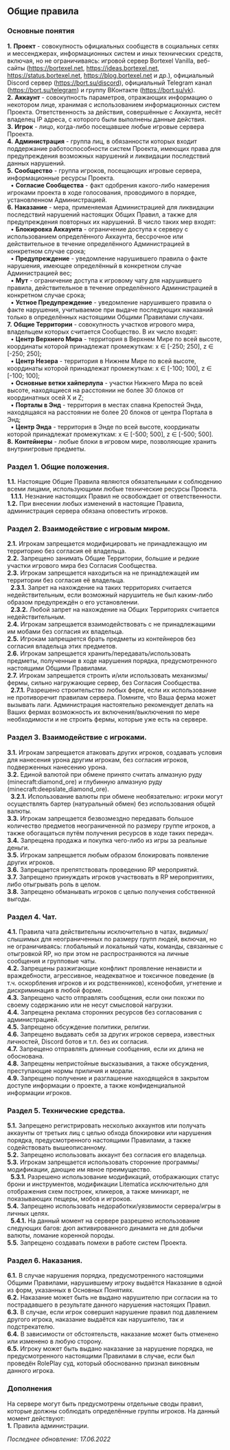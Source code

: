 ## Общие правила
### Основные понятия
**1.** **Проект** - совокупность официальных сообществ в социальных сетях и мессенджерах, информационных систем и иных технических средств, включая, но не ограничиваясь: игровой сервер Bortexel Vanilla, веб-сайты (https://bortexel.net, https://ideas.bortexel.net, https://status.bortexel.net, https://blog.bortexel.net и др.), официальный Discord сервер (https://bort.su/discord), официальный Telegram канал (https://bort.su/telegram) и группу ВКонтакте (https://bort.su/vk).  
**2.** **Аккаунт** - совокупность параметров, отражающих информацию о некотором лице, хранимая с использованием информационных систем Проекта. Ответственность за действия, совершённые с Аккаунта, несёт владелец IP адреса, с которого были выполнены данные действия.  
**3.** **Игрок** - лицо, когда-либо посещавшее любые игровые сервера Проекта.  
**4.** **Администрация** - группа лиц, в обязанности которых входит поддержание работоспособности систем Проекта, имеющих права для предупреждения возможных нарушений и ликвидации последствий данных нарушений.  
**5.** **Сообщество** - группа игроков, посещающих игровые сервера, информационные ресурсы Проекта.  
&nbsp; • **Согласие Сообщества** - факт одобрения какого-либо намерения игроками проекта в ходе голосования, проводимого в порядке, установленном Администрацией.  
**6.** **Наказание** - мера, применяемая Администрацией для ликвидации последствий нарушений настоящих Общих Правил, а также для предупреждения повторных их нарушений. В число таких мер входят:  
&nbsp; • **Блокировка Аккаунта** - ограничение доступа к серверу с использованием определённого Аккаунта, бессрочное или действительное в течение определённого Администрацией в конкретном случае срока;  
&nbsp; • **Предупреждение** - уведомление нарушившего правила о факте нарушения, имеющее определённый в конкретном случае Администрацией вес;  
&nbsp; • **Мут** - ограничение доступа к игровому чату для нарушившего правила, действительное в течение определённого Администрацией в конкретном случае срока;  
&nbsp; • **Устное Предупреждение** - уведомление нарушившего правила о факте нарушения, учитываемое при выдаче последующих наказаний только в определённых настоящими Общими Правилами случаях.  
**7.** **Общие Территории** - совокупность участков игрового мира, владельцем которых считается Сообщество. В их число входят:  
&nbsp; • **Центр Верхнего Мира** - территория в Верхнем Мире по всей высоте, координаты которой принадлежат промежуткам: x ∈ [-250; 250], z ∈ [-250; 250];  
&nbsp; • **Центр Незера** - территория в Нижнем Мире по всей высоте, координаты которой принадлежат промежуткам: x ∈ [-100; 100], z ∈ [-100; 100];  
&nbsp; • **Основные ветки хайперлупа** - участки Нижнего Мира по всей высоте, находящиеся на расстоянии не более 30 блоков от координатных осей X и Z;  
&nbsp; • **Порталы в Энд** - территория в местах спавна Крепостей Энда, находящаяся на расстоянии не более 20 блоков от центра Портала в Энд;  
&nbsp; • **Центр Энда** - территория в Энде по всей высоте, координаты которой принадлежат промежуткам: x ∈ [-500; 500], z ∈ [-500; 500].  
**8.** **Контейнеры** - любые блоки в игровом мире, позволяющие хранить внутриигровые предметы.  
  
### Раздел 1. Общие положения.
**1.1.** Настоящие Общие Правила являются обязательными к соблюдению всеми лицами, использующими любые технические ресурсы Проекта.  
&nbsp; **1.1.1.** Незнание настоящих Правил не освобождает от ответственности.  
**1.2.** При внесении любых изменений в настоящие Правила, администрация сервера обязана оповестить игроков.  
  
### Раздел 2. Взаимодействие с игровым миром.
**2.1.** Игрокам запрещается модифицировать не принадлежащую им территорию без согласия её владельца.  
**2.2.** Запрещено занимать Общие Территории, большие и редкие участки игрового мира без Согласия Сообщества.  
**2.3.** Игрокам запрещается находиться на не принадлежащей им территории без согласия её владельца.  
&nbsp; **2.3.1.** Запрет на нахождение на таких территориях считается недействительным, если возможный нарушитель не был каким-либо образом предупреждён о его установлении.  
&nbsp; **2.3.2.** Любой запрет на нахождение на Общих Территориях считается недействительным.  
**2.4.** Игрокам запрещается взаимодействовать с не принадлежащими им мобами без согласия их владельца.  
**2.5.** Игрокам запрещается брать предметы из контейнеров без согласия владельца этих предметов.  
**2.6.** Игрокам запрещается хранить/передавать/использовать предметы, полученные в ходе нарушения порядка, предусмотренного настоящими Общими Правилами.  
**2.7.** Игрокам запрещается строить и/или использовать механизмы/фермы, сильно нагружающие сервер, без Согласия Сообщества.  
&nbsp; **2.7.1.** Разрешено строительство любых ферм, если их использование не противоречит правилам сервера. Помните, что Ваша ферма может вызывать лаги. Администрация настоятельно рекомендует делать на Ваших фермах возможность их включения/выключения по мере необходимости и не строить фермы, которые уже есть на сервере.  
  
### Раздел 3. Взаимодействие с игроками.
**3.1.** Игрокам запрещается атаковать других игроков, создавать условия для нанесения урона другим игрокам, без согласия игроков, подверженных нанесению урона.  
**3.2.** Единой валютой при обмене принято считать алмазную руду (minecraft:diamond_ore) и глубинную алмазную руду (minecraft:deepslate_diamond_ore).  
&nbsp; **3.2.1.** Использование валюты при обмене необязательно: игроки могут осуществлять бартер (натуральный обмен) без использования общей валюты.  
**3.3.** Игрокам запрещается безвозмездно передавать большое количество предметов неограниченной по размеру группе игроков, а также обогащаться путём получения ресурсов в ходе таких передач.  
**3.4.** Запрещена продажа и покупка чего-либо из игры за реальные деньги.  
**3.5.** Игрокам запрещается любым образом блокировать появление других игроков.  
**3.6.** Запрещается препятствовать проведению RP мероприятий.  
**3.7.** Запрещено принуждать игроков участвовать в RP мероприятиях, либо отыгрывать роль в целом.  
**3.8.** Запрещено обманывать игроков с целью получения собственной выгоды.  
  
### Раздел 4. Чат.
**4.1.** Правила чата действительны исключительно в чатах, видимых/слышимых для неограниченных по размеру групп людей, включая, но не ограничиваясь: глобальный и локальный чаты, команды, связанные с отыгровкой RP, но при этом не распространяются на личные сообщения и групповые чаты.  
**4.2.** Запрещены разжигающие конфликт проявление ненависти и враждебности, агрессивное, неадекватное и токсичное поведение (в т.ч. оскорбления игроков и их родственников), ксенофобия, угнетение и дискриминация в любой форме.  
**4.3.** Запрещено часто отправлять сообщения, если они похожи по своему содержанию или не несут смысловой нагрузки.  
**4.4.** Запрещена реклама сторонних ресурсов без согласования с администрацией.  
**4.5.** Запрещено обсуждение политики, религии.  
**4.6.** Запрещено выдавать себя за других игроков сервера, известных личностей, Discord ботов и т.п. без их согласия.  
**4.7.** Запрещено отправлять длинные сообщения, если их длина не обоснована.  
**4.8.** Запрещены непристойные высказывания, а также обсуждения, преступающие нормы приличия и морали.  
**4.9.** Запрещено получение и разглашение находящейся в закрытом доступе информации о проекте, а также конфиденциальной информации игроков.  
  
### Раздел 5. Технические средства.
**5.1.** Запрещено регистрировать несколько аккаунтов или получать аккаунты от третьих лиц с целью обхода блокировки или нарушения порядка, предусмотренного настоящими Правилами, а также содействовать вышеописанному.  
**5.2.** Запрещено использовать аккаунт без согласия его владельца.  
**5.3.** Игрокам запрещается использовать сторонние программы/модификации, дающие им явное преимущество.  
&nbsp; **5.3.1.** Разрешено использование модификаций, отображающих статус брони и инструментов, модификации Litematica исключительно для отображения схем построек, кликеров, а также миникарт, не показывающих пещеры, мобов и игроков.  
**5.4.** Запрещено использовать недоработки/уязвимости сервера/игры в личных целях.  
&nbsp; **5.4.1.** На данный момент на сервере разрешено использование следующих багов: дюп активированного динамита не для добычи валюты, ломание коренной породы.  
**5.5.** Запрещено создавать помехи в работе систем Проекта.  
  
### Раздел 6. Наказания.
**6.1.** В случае нарушения порядка, предусмотренного настоящими Общими Правилами, нарушившему игроку выдаётся Наказание в одной из форм, указанных в Основных Понятиях.  
**6.2.** Наказание может быть не выдано нарушителю при согласии на то пострадавшего в результате данного нарушения настоящих Правил.  
**6.3.** В случае, если игрок совершил нарушение правил под давлением другого игрока, наказание выдаётся как нарушителю, так и подстрекателю.  
**6.4.** В зависимости от обстоятельств, наказание может быть отменено или изменено в любую сторону.  
**6.5.** Игроку может быть выдано наказание за нарушение порядка, не предусмотренного настоящими Правилами в случае, если был проведён RolePlay суд, который обоснованно признал виновным данного игрока.  
  
### Дополнения
На сервере могут быть предусмотрены отдельные своды правил, которые должны соблюдать определённые группы игроков. На данный момент действуют:  
**1.** Правила администрации.  
  
*Последнее обновление: 17.06.2022*